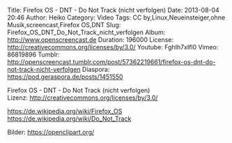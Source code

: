 Title: Firefox OS - DNT - Do Not Track (nicht verfolgen)
Date: 2013-08-04 20:46
Author: Heiko
Category: Video
Tags: CC by,Linux,Neueinsteiger,ohne Musik,screencast,Firefox OS,DNT
Slug: Firefox_OS_DNT_Do_Not_Track_nicht_verfolgen
Album: http://www.openscreencast.de
Duration: 196000
License: http://creativecommons.org/licenses/by/3.0/
Youtube: FghIh7xIfl0
Vimeo: 86819896
Tumblr: http://openscreencast.tumblr.com/post/57362219661/firefox-os-dnt-do-not-track-nicht-verfolgen
Diaspora: https://pod.geraspora.de/posts/1451550

Firefox OS - DNT - Do Not Track (nicht verfolgen)  
Lizenz: <http://creativecommons.org/licenses/by/3.0/>  
  
<https://de.wikipedia.org/wiki/Firefox_OS>  
<https://de.wikipedia.org/wiki/Do_Not_Track>  
  
Bilder: <https://openclipart.org/>

